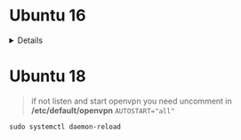 # Ubuntu 16

<d>
     <details>
          
##### 1) easy rsa
```nginx
apt install openvpn openssl easy-rsa iptables
mkdir /etc/openvpn/easy-rsa
cp  -r /usr/share/easy-rsa/* /etc/openvpn/easy-rsa/
```
> **/etc/openvpn/easy-rsa/vars** | change value
```
          "export KEY_country ....."
```
##### 2) create server and user key
```nginx
cd /etc/openvpn/easy-rsa
source ./vars && ./clean-all            #clean-all cleaned all files in folder keys
ln -s openssl-1.0.0.cnf openssl.cnf
./build-ca
./build-key-server Serv
./build-key user1
./build-dh
openvpn --genkey --secret keys/ta.key
```
##### 3) create user folder and copy (server, user) key
```nginx
cd keys
mkdir -p /etc/openvpn/ccd/user1
cp Serv.crt Serv.key ca.crt dh2048.pem ta.key /etc/openvpn
cp user1.crt user1.key ca.crt ta.key /etc/openvpn/ccd/user1/
```
if you want use on client all in one config file add in you **user.conf**

```
          key-direction 1
```
and  use this script
<details>
     
```bash
#!/bin/bash
echo -e "\n \033[0;32m please enter the path to files\n \033[0m"
read thepath &&

echo -e "\n \033[0;32m please enter the name user\n \033[0m"
read conf &&

sed -i '$ a \\n\n<tls-auth>' $thepath/$conf.conf || echo "\n tls-err"
cat $thepath/ta.key >> $thepath/$conf.conf || echo "\n tls-err"
sed -i '$ a </tls-auth>' $thepath/$conf.conf || echo "\n tls-err"

sleep 1
sed -i '$ a \\n\n<ca>' $thepath/$conf.conf || echo "\n ca-err"
cat $thepath/ca.crt >> $thepath/$conf.conf || echo "\n ca-err"
sed -i '$ a </ca>' $thepath/$conf.conf || echo "\n ca-err"

sleep 1
sed -i '$ a \\n\n<cert>' $thepath/$conf.conf || echo "\n cert-err"
cat $thepath/$conf.crt >> $thepath/$conf.conf || echo "\n cert-err"
sed -i '$ a </cert>' $thepath/$conf.conf || echo "\n cert-err"

sleep 1
sed -i '$ a \\n\n<key>' $thepath/$conf.conf || echo "\n key-err"
cat $thepath/$conf.key >> $thepath/$conf.conf || echo "\n key-err"
sed -i '$ a </key>' $thepath/$conf.conf || echo "\n key-err"

mv $thepath/$conf.conf $thepath/$conf.ovpn || echo "\n mv-err"

echo -e "\n \033one-cert OK \n \033[0ma"

exit 0
```
</details>

##### 4) create server and user conf
```nginx
vim /etc/openvpn/Serv.conf
vim /etc/openvpn/ccd/user1/user1.conf
service openvpn restart
#openvpn --config Serv.conf (start specify directly config)    
#netstat -npl
```
##### 5) edit kernel sets for nat
> **/etc/sysctl.conf** |uncomment 
```
          net_ipv4.ip_forward=1
```
```nginx
echo 1 >> /proc/sys/net/ipv4/conf/all/forwarding
```
##### 6) iptables sets
```
iptables -I INPUT  -p udp  --dport 1194 -j ACCEPT #C and/or -p tcp
iptables -t nat -A POSTROUTING -s 192.168.1.0/24 -o eth0 -j MASQUERADE # ip local mask vpn-server not wan
iptables -A FORWARD -i tun0 -o eth0 -m state --state RELATED,ESTABLISHED -j ACCEPT
iptables -A FORWARD -i eth0 -o tun0 -m state --state RELATED,ESTABLISHED -j ACCEPT
iptables -A FORWARD -i tun0 -j ACCEPT
#or 
#iptables -A OUTPUT -o tun0 -j ACCEPT
iptables-save > /etc/iptables.rules
```
> **/etc/network/interfaces**|at the END add:
```
          pre-up iptables-restore < /etc/iptables.rules                     
```
OR
```nginx
apt install iptables-persistent
```
```nginx
reboot
```

</details>
</d>

# Ubuntu 18

> if not listen and start openvpn
> you need uncomment in **/etc/default/openvpn**
`AUTOSTART="all"`
```
sudo systemctl daemon-reload
```

